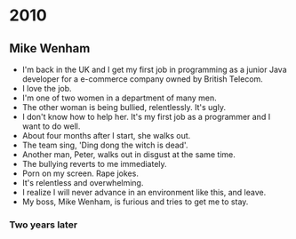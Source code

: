 # 2010

## Mike Wenham

- I'm back in the UK and I get my first job in programming as a junior Java developer for a e-commerce company owned by British Telecom.
- I love the job.
- I'm one of two women in a department of many men.
- The other woman is being bullied, relentlessly. It's ugly.
- I don't know how to help her. It's my first job as a programmer and I want to do well.
- About four months after I start, she walks out.
- The team sing, 'Ding dong the witch is dead'.
- Another man, Peter, walks out in disgust at the same time.
- The bullying reverts to me immediately.
- Porn on my screen. Rape jokes.
- It's relentless and overwhelming.
- I realize I will never advance in an environment like this, and leave.
- My boss, Mike Wenham, is furious and tries to get me to stay.

### Two years later

